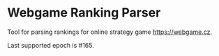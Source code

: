 # Webgame Ranking Parser

Tool for parsing rankings for online strategy game https://webgame.cz.

Last supported epoch is #165.
